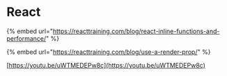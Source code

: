 # React



{% embed url="https://reacttraining.com/blog/react-inline-functions-and-performance/" %}

{% embed url="https://reacttraining.com/blog/use-a-render-prop/" %}

[https://youtu.be/uWTMEDEPw8c](https://youtu.be/uWTMEDEPw8c)


